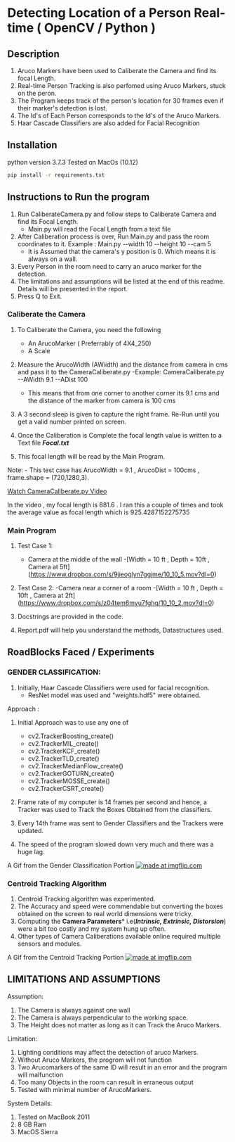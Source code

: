 # Detecting Location of a Person Real-time ( OpenCV / Python )


## Description

1. Aruco Markers have been used to Caliberate the Camera and find its focal Length.
2. Real-time Person Tracking is also perfomed using Aruco Markers, stuck on the peron.
3. The Program keeps track of the person's location for 30 frames even if their marker's detection is lost.
4. The Id's of Each Person corresponds to the Id's of the Aruco Markers.
5. Haar Cascade Classifiers are also added for Facial Recognition

## Installation
python version 3.7.3
Tested on MacOs (10.12)
``` sh
pip install -r requirements.txt
```
## Instructions to Run the program
1. Run CaliberateCamera.py and follow steps to Caliberate Camera and find its Focal Length.
    - Main.py will read the Focal Length from a text file
2. After Caliberation process is over, Run Main.py and pass the room coordinates to it.
    Example :
    Main.py --width 10 --height 10  --cam 5
    - It is Assumed that the camera's y position is 0. Which means it is always on a wall.
3. Every Person in the room need to carry an aruco marker for the detection.
4. The limitations and assumptions will be listed at the end of this readme. Details will be presented in the report.
5. Press Q to Exit.


### Caliberate the Camera
1. To Caliberate the Camera, you need the following
    - An ArucoMarker ( Preferrably of 4X4_250)
    - A Scale

2. Measure the ArucoWidth (AWiidth) and the distance from camera in cms and pass it to the CameraCaliberate.py
    -Example:
    CameraCaliberate.py --AWidth 9.1 --ADist 100
    - This means that from one corner to another corner its 9.1 cms and the distance of the marker from camera is 100 cms

3. A 3 second sleep is given to capture the right frame. Re-Run until you get a valid number printed on screen.
4. Once the Caliberation is Complete the focal length value is written to a Text file ***Focal.txt***
5. This focal length will be read by the Main Program.

Note:
    - This test case has ArucoWidth = 9.1 , ArucoDist = 100cms , frame.shape = (720,1280,3).

[Watch CameraCaliberate.py Video](https://www.dropbox.com/s/0jr54pl13oxz65q/VID-20200203-WA0002.mp4?dl=0)

In the video ,  my focal length is 881.6 .
I ran this a couple of times and took the average value as focal length which is 925.4287152275735



### Main Program

1. Test Case 1:
    - Camera at the middle of the wall
    -[Width = 10 ft , Depth = 10ft , Camera at 5ft] (https://www.dropbox.com/s/9jieoglyn7ggjme/10_10_5.mov?dl=0)

2. Test Case 2:
    -Camera near a corner of a room
    -[Width = 10 ft , Depth = 10ft , Camera at 2ft] (https://www.dropbox.com/s/z04tem6myu7fghq/10_10_2.mov?dl=0)
3. Docstrings are provided in the code.
4. Report.pdf will help you understand the methods, Datastructures used.

## RoadBlocks Faced / Experiments
### GENDER CLASSIFICATION:

1. Initially, Haar Cascade Classifiers were used for facial recognition.
    - ResNet model was used and "weights.hdf5" were obtained.

Approach :
1. Initial Approach was to use any one of
    - cv2.TrackerBoosting_create()
    - cv2.TrackerMIL_create()
    - cv2.TrackerKCF_create()
    - cv2.TrackerTLD_create()
    - cv2.TrackerMedianFlow_create()
    - cv2.TrackerGOTURN_create()
    - cv2.TrackerMOSSE_create()
    - cv2.TrackerCSRT_create()

2. Frame rate of my computer is 14 frames per second and hence, a Tracker was used to Track the Boxes Obtained from the classifiers.
3. Every 14th frame was sent to Gender Classifiers and the Trackers were updated.
4. The speed of the program slowed down very much and there was a huge lag.

A Gif from the Gender Classification Portion
<a href="https://imgflip.com/gif/3o11j0"><img src="https://i.imgflip.com/3o11j0.gif" title="made at imgflip.com"/></a>

### Centroid Tracking Algorithm

1. Centroid Tracking algorithm was experimented.
2. The Accuracy and speed were commendable but converting the boxes obtained on the screen to real world dimensions were tricky.
3. Computing the **Camera Parameters*** i.e(***Intrinsic, Extrinsic, Distorsion***) were a bit too costly and my system hung up often.
4. Other types of Camera Caliberations available online required multiple sensors and modules.


A Gif from the Centroid Tracking Portion
<a href="https://imgflip.com/gif/3o20fw"><img src="https://i.imgflip.com/3o20fw.gif" title="made at imgflip.com"/></a>


## LIMITATIONS AND ASSUMPTIONS
Assumption:
1. The Camera is always against one wall
2. The Camera is always perpendicular to the working space.
3. The Height does not matter as long as it can Track the Aruco Markers.

Limitation:
1. Lighting conditions may affect the detection of aruco Markers.
2. Without Aruco Markers, the progrom will not function
3. Two Arucomarkers of the same ID will result in an error and the program will malfunction
4. Too many Objects in the room can result in erraneous output
5. Tested with minimal number of ArucoMarkers.

System Details:
1. Tested on MacBook 2011
2. 8 GB Ram
3. MacOS Sierra
